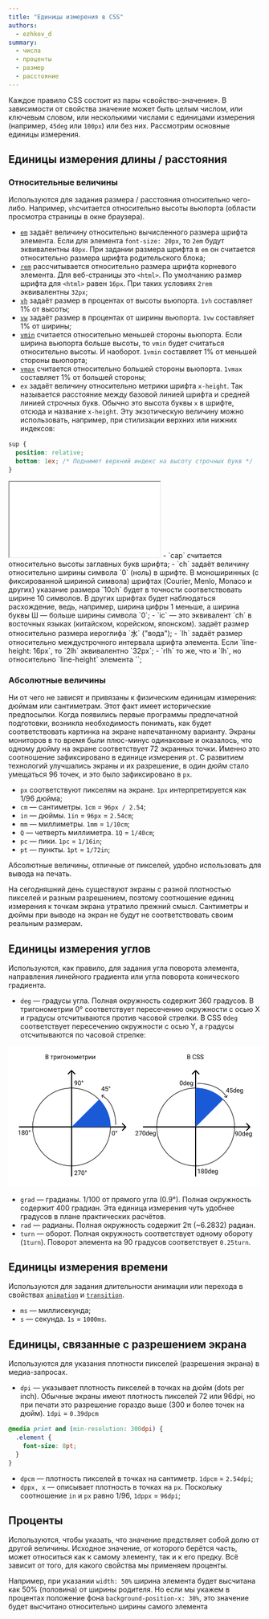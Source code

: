 ```yaml
---
title: "Единицы измерения в CSS"
authors:
  - ezhkov_d
summary:
  - числа
  - проценты
  - размер
  - расстояние
---
```


Каждое правило CSS состоит из пары «свойство-значение». В зависимости от свойства значение может быть целым числом, или ключевым словом, или несколькими числами с единицами измерения (например, `45deg` или `100px`) или без них. Рассмотрим основные единицы измерения.

## Единицы измерения длины / расстояния

### Относительные величины

Используются для задания размера / расстояния относительно чего-либо. Например, `vh`считается относительно высоты вьюпорта (области просмотра страницы в окне браузера).

- [`em`](/css/doka/rem-em) задаёт величину относительно вычисленного размера шрифта элемента. Если для элемента `font-size: 20px`, то `2em` будут эквивалентны `40px`. При задании размера шрифта в `em` он считается относительно размера шрифта родительского блока;
- [`rem`](/css/doka/rem-em) рассчитывается относительно размера шрифта корневого элемента. Для веб-страницы это `<html>`. По умолчанию размер шрифта для `<html>` равен `16px`. При таких условиях `2rem` эквивалентны `32px`;
- [`vh`](/css/doka/vm-vh) задаёт размер в процентах от высоты вьюпорта. `1vh` составляет 1% от высоты;
- [`vw`](/css/doka/vm-vh) задаёт размер в процентах от ширины вьюпорта. `1vw` составляет 1% от ширины;
- [`vmin`](/css/doka/vm-vh) считается относительно меньшей стороны вьюпорта. Если ширина вьюпорта больше высоты, то `vmin` будет считаться относительно высоты. И наоборот. `1vmin` составляет 1% от меньшей стороны вьюпорта;
- [`vmax`](/css/doka/vm-vh) считается относительно большей стороны вьюпорта. `1vmax` составляет 1% от большей стороны;
- `ex` задаёт величину относительно метрики шрифта `x-height`. Так называется расстояние между базовой линией шрифта и средней линией строчных букв. Обычно это высота буквы `x` в шрифте, отсюда и название `x-height`. Эту экзотическую величину можно использовать, например, при стилизации верхних или нижних индексов:
```css
sup {
  position: relative;
  bottom: 1ex; /* Поднимет верхний индекс на высоту строчных букв */
}
```
<iframe title="Единица измерения ex" src="demos/ex.html"></iframe>
- `cap` считается относительно высоты заглавных букв шрифта;
- `ch` задаёт величину относительно ширины символа `0` (ноль) в шрифте. В моноширинных (с фиксированной шириной символа) шрифтах (Courier, Menlo, Monaco и других) указание размера `10ch` будет в точности соответствовать ширине 10 символов. В других шрифтах будет наблюдаться расхождение, ведь, например, ширина цифры 1 меньше, а ширина буквы Ш — больше ширины символа `0`;
- `ic` — это эквивалент `ch` в восточных языках (китайском, корейском, японском). задаёт размер относительно размера иероглифа `水` ("вода");
- `lh` задаёт размер относительно междустрочного интервала шрифта элемента. Если `line-height: 16px`, то `2lh` эквивалентно `32px`;
- `rlh` то же, что и `lh`, но относительно `line-height` элемента `<html>`;

### Абсолютные величины

Ни от чего не зависят и привязаны к физическим единицам измерения: дюймам или сантиметрам. Этот факт имеет исторические предпосылки. Когда появились первые программы предпечатной подготовки, возникла необходимость понимать, как будет соответствовать картинка на экране напечатанному варианту. Экраны мониторов в то время были плюс-минус одинаковые и оказалось, что одному дюйму на экране соответствует 72 экранных точки. Именно это соотношение зафиксировано в единице измерения `pt`. С развитием технологий улучшались экраны и их разрешение, в один дюйм стало умещаться 96 точек, и это было зафиксировано в `px`.

- `px` соответствуют пикселям на экране. `1px` интерпретируется как 1/96 дюйма;
- `cm` — сантиметры. `1cm` = `96px / 2.54`;
- `in` — дюймы. `1in` = `96px` = `2.54cm`;
- `mm` — миллиметры. `1mm` = `1/10cm`;
- `Q` — четверть миллиметра. `1Q` = `1/40cm`;
- `pc` — пики. `1pc` = `1/16in`;
- `pt` — пункты. `1pt` = `1/72in`;

Абсолютные величины, отличные от пикселей, удобно использовать для вывода на печать.

На сегодняшний день существуют экраны с разной плотностью пикселей и разным разрешением, поэтому соотношение единиц измерения к точкам экрана утратило прежний смысл. Сантиметры и дюймы при выводе на экран не будут не соответствовать своим реальным размерам.

## Единицы измерения углов

Используются, как правило, для задания угла поворота элемента, направления линейного градиента или угла поворота конического градиента.

- `deg` — градусы угла. Полная окружность содержит 360 градусов. В тригонометрии 0° соответствует пересечению окружности с осью X и градусы отсчитываются против часовой стрелки. В CSS `0deg` соответствует пересечению окружности с осью Y, а градусы отсчитываются по часовой стрелке:

![Отсчёт градусов в тригонометрии и CSS](images/angles.png)

- `grad` — градианы. 1/100 от прямого угла (0.9°). Полная окружность содержит 400 градиан. Эта единица измерения чуть удобнее градусов в плане практических расчётов.
- `rad` — радианы. Полная окружность содержит 2π (~6.2832) радиан.
- `turn` — оборот. Полная окружность соответствует одному обороту (`1turn`). Поворот элемента на 90 градусов соответствует `0.25turn`.

## Единицы измерения времени

Используются для задания длительности анимации или перехода в свойствах [`animation`](/css/articles/animation) и [`transition`](/css/doka/transition).

- `ms` — миллисекунда;
- `s` — секунда. `1s` = `1000ms`.

## Единицы, связанные с разрешением экрана

Используются для указания плотности пикселей (разрешения экрана) в медиа-запросах.

- `dpi` — указывает плотность пикселей в точках на дюйм (dots per inch). Обычные экраны имеют плотность пикселей 72 или 96dpi, но при печати это разрешение гораздо выше (300 и более точек на дюйм). `1dpi` = `0.39dpcm`
```css
@media print and (min-resolution: 300dpi) {
  .element {
    font-size: 8pt;
  }
}
```
- `dpcm` — плотность пикселей в точках на сантиметр. `1dpcm` = `2.54dpi`;
- `dppx, x` — описывает плотность в точках на `px`. Поскольку соотношение `in` и `px` равно 1/96, `1dppx` = `96dpi`;

## Проценты

Используются, чтобы указать, что значение предствляет собой долю от другой величины. Исходное значение, от которого берётся часть, может относиться как к самому элементу, так и к его предку. Всё зависит от того, для какого свойства мы применяем проценты.

Например, при указании `width: 50%` ширина элемента будет высчитана как 50% (половина) от ширины родителя. Но если мы укажем в процентах положение фона `background-position-x: 30%`, это значение будет высчитано относительно ширины самого элемента
